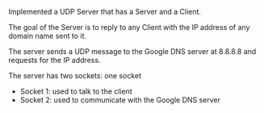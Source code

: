 Implemented a UDP Server that has a Server and a Client. 

The goal of the Server is to reply to any Client with the IP address of any domain name sent to it. 

The server sends a UDP message to the Google DNS server at 8.8.8.8 and requests for the IP address. 

The server has two sockets: one socket 
- Socket 1: used to talk to the client 
- Socket 2: used to communicate with the Google DNS server
